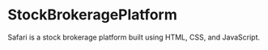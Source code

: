 # StockBrokeragePlatform
Safari is a stock brokerage platform built using HTML, CSS, and JavaScript.
